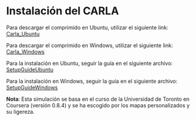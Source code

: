 # Instalación del CARLA 
Para descargar el comprimido en Ubuntu, utilizar el siguiente link: [Carla_Ubuntu](https://drive.google.com/file/d/1G6xeog-zO-tfovygMxQiSsRBOfzxyJuP/view?usp=sharing)

Para descargar el comprimido en Windows, utilizar el siguiente link: [Carla_Windows](https://drive.google.com/file/d/1hRvd8zxu-4YZE87asSeYoo7wxuU1NTq3/view?usp=sharing)

Para la instalación en Ubuntu, seguir la guía en el siguiente archivo: [SetupGuideUbuntu](CARLA-SetupGuide-Ubuntu.pdf)

Para la instalación en Windows, seguir la guía en el siguiente archivo: [SetupGuideWindows](CARLA-SetupGuide-Windows.pdf)


**Nota**: Esta simulación se basa en el curso de la Universidad de Toronto en Coursera (versión 0.8.4) y se ha escogido por los mapas personalizados y su ligereza.
